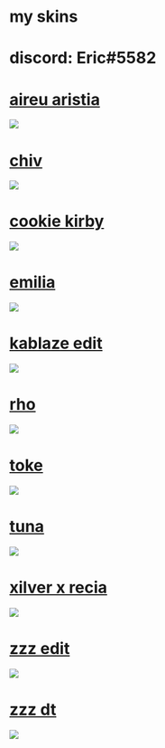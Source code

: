 # my skins

# discord: Eric#5582

# [aireu aristia](https://iwa.s-ul.eu/pcJjl0jc) 
![](https://i.imgur.com/BjJjPrf.png)

# [chiv](https://www.dropbox.com/s/ktuswqckp5d7yd4/chiv.osk?dl=0) 
![](https://i.imgur.com/zXSyGl1.png)

# [cookie kirby](https://shigeskinss.s-ul.eu/gEfiNoTv) 
![](https://i.imgur.com/GeFu42c.png)

# [emilia](https://www.dropbox.com/s/2rn2kkq8tyv1076/version%201.osk?dl=0) 
![](https://i.imgur.com/7V28nbf.png)

# [kablaze edit](https://www.dropbox.com/s/ru11bpr5h3910d2/kablazerino%20alt%20202X.osk?dl=0)
![](https://i.imgur.com/XiU0sYg.png)

# [rho](https://www.dropbox.com/s/5vej21jju6111ms/rho.osk?dl=0)
![](https://i.imgur.com/IPRUZRS.png)

# [toke](https://asdfasdfasdf.s-ul.eu/52AOLdo6)
![](https://i.imgur.com/3eHwcfo.png)

# [tuna](https://www.dropbox.com/s/8kgn4nfo2aftt4w/tuna.osk?dl=0)
![](https://i.imgur.com/V16Xpp1.png)

# [xilver x recia](https://www.dropbox.com/s/fpkjsk8qpaqatqv/Xilver%20x%20Recia.osk?dl=0)
![](https://i.imgur.com/FfOV2S7.png)

# [zzz edit](https://www.dropbox.com/s/pxhh5cwbb7n405z/.osk?dl=0)
![](https://i.imgur.com/Uydag0I.png)

# [zzz dt](https://twelve14.s-ul.eu/KxXzTCWz)
![](https://i.imgur.com/Tb0KBdd.png)
